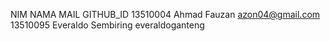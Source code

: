 NIM 		NAMA 						MAIL GITHUB_ID
13510004	Ahmad Fauzan				azon04@gmail.com
13510095 	Everaldo Sembiring 			everaldoganteng
